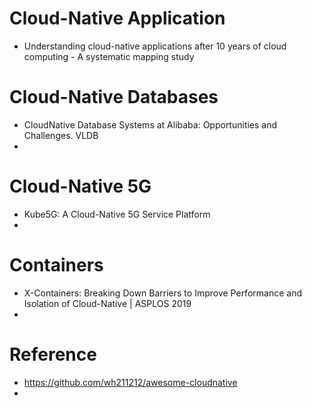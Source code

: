 
# Cloud-Native Application
- Understanding cloud-native applications after 10 years of cloud computing - A systematic mapping study



# Cloud-Native Databases
- CloudNative Database Systems at Alibaba: Opportunities and Challenges. VLDB
- 


# Cloud-Native 5G
- Kube5G: A Cloud-Native 5G Service Platform
- 

# Containers
- X-Containers: Breaking Down Barriers to Improve Performance and Isolation of Cloud-Native | ASPLOS 2019
- 



# Reference
- https://github.com/wh211212/awesome-cloudnative
- 
